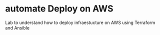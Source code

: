 ﻿# automate Deploy on AWS

Lab to understand how to deploy infraestucture on AWS using Terraform and Ansible
